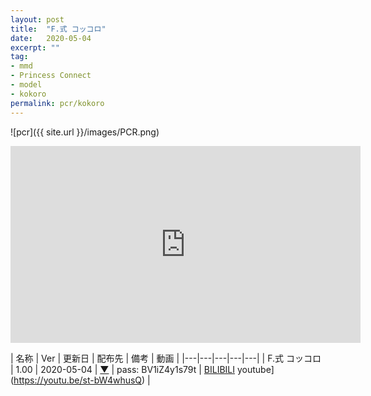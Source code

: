 ```yaml
---
layout: post
title:  "F.式 コッコロ"
date:   2020-05-04
excerpt: ""
tag:
- mmd
- Princess Connect
- model
- kokoro
permalink: pcr/kokoro
---
```


![pcr]({{ site.url }}/images/PCR.png)
<iframe width="560" height="315" src="https://www.youtube.com/embed/st-bW4whusQ" frameborder="0" allow="accelerometer; autoplay; encrypted-media; gyroscope; picture-in-picture" allowfullscreen></iframe>



| 名称 | Ver | 更新日 | 配布先 | 備考 | 動画 |
|---|---|---|---|---|
| F.式 コッコロ | 1.00 | 2020-05-04 | [▼](https://) | pass: BV1iZ4y1s79t | [BILIBILI](https://www.bilibili.com/video/BV1iZ4y1s79t/)  youtube](https://youtu.be/st-bW4whusQ) |
